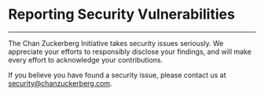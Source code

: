 # Reporting Security Vulnerabilities
<hr>

The Chan Zuckerberg Initiative takes security issues seriously. We appreciate your efforts to responsibly disclose your findings, and will make every effort to acknowledge your contributions.

If you believe you have found a security issue, please contact us at security@chanzuckerberg.com.
